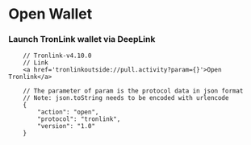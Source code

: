 # Open Wallet

### Launch TronLink wallet via DeepLink

```shell  
    // Tronlink-v4.10.0
    // Link
    <a href='tronlinkoutside://pull.activity?param={}'>Open Tronlink</a>
```
```shell  
    // The parameter of param is the protocol data in json format
    // Note: json.toString needs to be encoded with urlencode
    {
    	"action": "open",
    	"protocol": "tronlink",
    	"version": "1.0"
    }
```